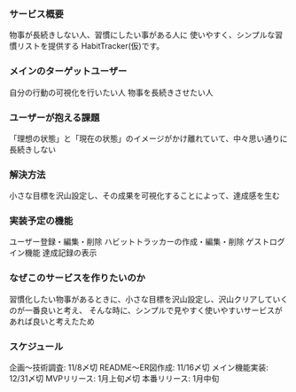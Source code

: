 ### サービス概要
物事が長続きしない人、習慣にしたい事がある人に
使いやすく、シンプルな習慣リストを提供する
HabitTracker(仮)です。

### メインのターゲットユーザー
自分の行動の可視化を行いたい人
物事を長続きさせたい人

### ユーザーが抱える課題
「理想の状態」と「現在の状態」のイメージがかけ離れていて、中々思い通りに長続きしない

### 解決方法
小さな目標を沢山設定し、その成果を可視化することによって、達成感を生む

### 実装予定の機能
ユーザー登録・編集・削除
ハビットトラッカーの作成・編集・削除
ゲストログイン機能
達成記録の表示

### なぜこのサービスを作りたいのか
習慣化したい物事があるときに、小さな目標を沢山設定し、沢山クリアしていくのが一番良いと考え、
そんな時に、シンプルで見やすく使いやすいサービスがあれば良いと考えたため

### スケジュール
企画〜技術調査: 11/8〆切
README〜ER図作成: 11/16〆切
メイン機能実装: 12/31〆切
MVPリリース: 1月上旬〆切
本番リリース: 1月中旬
